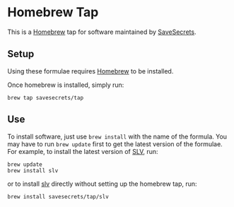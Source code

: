 Homebrew Tap
=====================
This is a [Homebrew][brew] tap for software maintained by [SaveSecrets][savesecrets].

Setup
-----
Using these formulae requires [Homebrew][brew] to be installed.

Once homebrew is installed, simply run:
```
brew tap savesecrets/tap
```

Use
---
To install software, just use `brew install` with the name of the formula. You may have to run `brew update` first to get the latest version of the formulae.
For example, to install the latest version of [SLV][slv], run:
```
brew update
brew install slv
```
or to install [slv][slv] directly without setting up the homebrew tap, run:
```
brew install savesecrets/tap/slv
```

[brew]: http://brew.sh
[savesecrets]: https://savesecrets.org
[slv]: https://github.com/savesecrets/slv
